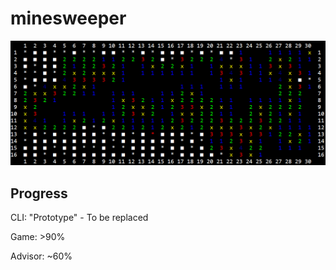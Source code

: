 # minesweeper
<img title="Game" src="game.png">

## Progress

CLI: "Prototype" - To be replaced

Game: >90%

Advisor: ~60%